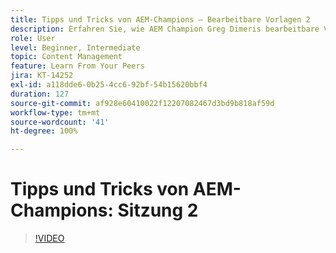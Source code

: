 ```yaml
---
title: Tipps und Tricks von AEM-Champions – Bearbeitbare Vorlagen 2
description: Erfahren Sie, wie AEM Champion Greg Dimeris bearbeitbare Vorlagen in AEM Sites nutzt. Sehen Sie sich diese Kurztipps an und probieren Sie sie noch heute in Ihrer Instanz aus.
role: User
level: Beginner, Intermediate
topic: Content Management
feature: Learn From Your Peers
jira: KT-14252
exl-id: a118dde6-0b25-4cc6-92bf-54b15620bbf4
duration: 127
source-git-commit: af928e60410022f12207082467d3bd9b818af59d
workflow-type: tm+mt
source-wordcount: '41'
ht-degree: 100%

---
```


# Tipps und Tricks von AEM-Champions: Sitzung 2

>[!VIDEO](https://video.tv.adobe.com/v/3409427?quality=12&learn=on)
